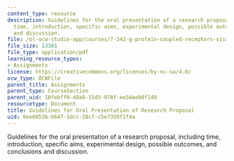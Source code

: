 ```yaml
---
content_type: resource
description: Guidelines for the oral presentation of a research proposal, including
  time, introduction, specific aims, experimental design, possible outcomes, and conclusions
  and discussion.
file: /ol-ocw-studio-app/courses/7-342-g-protein-coupled-receptors-vision-and-disease-spring-2007/0ee6853bb6471dcc28cfc5e7359f1f4a_guid_ora_pro.pdf
file_size: 13381
file_type: application/pdf
learning_resource_types:
- Assignments
license: https://creativecommons.org/licenses/by-nc-sa/4.0/
ocw_type: OCWFile
parent_title: Assignments
parent_type: CourseSection
parent_uid: 10febff0-d8a9-15d3-978f-ee34aeb0f140
resourcetype: Document
title: Guidelines for Oral Presentation of Research Proposal
uid: 0ee6853b-b647-1dcc-28cf-c5e7359f1f4a
---
```

Guidelines for the oral presentation of a research proposal, including time, introduction, specific aims, experimental design, possible outcomes, and conclusions and discussion.